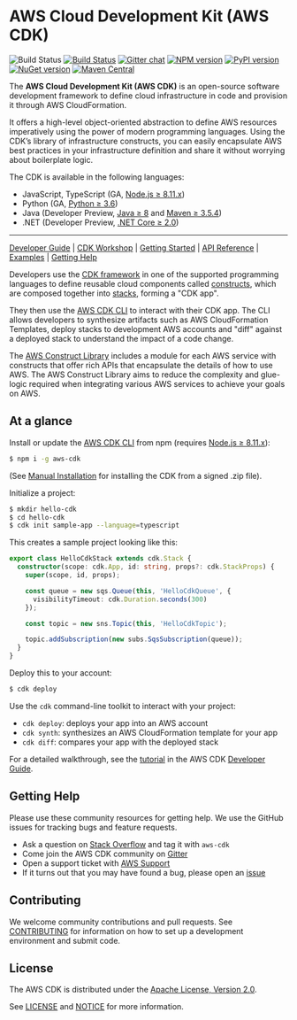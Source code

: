 # AWS Cloud Development Kit (AWS CDK)

![Build Status](https://codebuild.us-east-1.amazonaws.com/badges?uuid=eyJlbmNyeXB0ZWREYXRhIjoiSy9rWmVENzRDbXBoVlhYaHBsNks4OGJDRXFtV1IySmhCVjJoaytDU2dtVWhhVys3NS9Odk5DbC9lR2JUTkRvSWlHSXZrNVhYQ3ZsaUJFY3o4OERQY1pnPSIsIml2UGFyYW1ldGVyU3BlYyI6IlB3ODEyRW9KdU0yaEp6NDkiLCJtYXRlcmlhbFNldFNlcmlhbCI6MX0%3D&branch=master)
[![Build Status](https://travis-ci.org/aws/aws-cdk.svg?branch=master)](https://travis-ci.org/aws/aws-cdk)
[![Gitter chat](https://badges.gitter.im/gitterHQ/gitter.svg)](https://gitter.im/awslabs/aws-cdk)
[![NPM version](https://badge.fury.io/js/aws-cdk.svg)](https://badge.fury.io/js/aws-cdk)
[![PyPI version](https://badge.fury.io/py/aws-cdk.core.svg)](https://badge.fury.io/py/aws-cdk.core)
[![NuGet version](https://badge.fury.io/nu/Amazon.CDK.svg)](https://badge.fury.io/nu/Amazon.CDK)
[![Maven Central](https://maven-badges.herokuapp.com/maven-central/software.amazon.awscdk/core/badge.svg)](https://maven-badges.herokuapp.com/maven-central/software.amazon.awscdk/core)

The **AWS Cloud Development Kit (AWS CDK)** is an open-source software development
framework to define cloud infrastructure in code and provision it through AWS CloudFormation.

It offers a high-level object-oriented abstraction to define AWS resources imperatively using
the power of modern programming languages. Using the CDK’s library of
infrastructure constructs, you can easily encapsulate AWS best practices in your
infrastructure definition and share it without worrying about boilerplate logic.

The CDK is available in the following languages:

* JavaScript, TypeScript (GA, [Node.js ≥ 8.11.x](https://nodejs.org/en/download))
* Python (GA, [Python ≥ 3.6](https://www.python.org/downloads/))
* Java (Developer Preview, [Java ≥ 8](https://www.oracle.com/technetwork/java/javase/downloads/index.html) and [Maven ≥ 3.5.4](https://maven.apache.org/download.cgi))
* .NET (Developer Preview, [.NET Core ≥ 2.0](https://dotnet.microsoft.com/download))

-------

[Developer Guide](https://docs.aws.amazon.com/cdk/latest/guide) |
[CDK Workshop](https://cdkworkshop.com/) |
[Getting Started](https://docs.aws.amazon.com/cdk/latest/guide/getting_started.html) |
[API Reference](https://docs.aws.amazon.com/cdk/api/latest/docs/aws-construct-library.html) |
[Examples](https://github.com/aws-samples/aws-cdk-examples) |
[Getting Help](#getting-help)

Developers use the [CDK framework] in one of the
supported programming languages to define reusable cloud components called [constructs], which
are composed together into [stacks], forming a "CDK app".

They then use the [AWS CDK CLI] to interact with their CDK app. The CLI allows developers to
synthesize artifacts such as AWS CloudFormation Templates, deploy stacks to development AWS accounts and "diff"
against a deployed stack to understand the impact of a code change.

The [AWS Construct Library] includes a module for each
AWS service with constructs that offer rich APIs that encapsulate the details of
how to use AWS. The AWS Construct Library aims to reduce the complexity and
glue-logic required when integrating various AWS services to achieve your goals
on AWS.

[cdk framework]: https://docs.aws.amazon.com/cdk/api/latest/
[constructs]: https://docs.aws.amazon.com/cdk/latest/guide/constructs.html
[stacks]: https://docs.aws.amazon.com/cdk/latest/guide/apps_and_stacks.html#stacks
[apps]: https://docs.aws.amazon.com/cdk/latest/guide/apps_and_stacks.html#apps
[Developer Guide]: https://docs.aws.amazon.com/cdk/latest/guide
[AWS CDK CLI]: https://docs.aws.amazon.com/cdk/latest/guide/tools.html
[AWS Construct Library]: https://docs.aws.amazon.com/cdk/latest/guide/aws_construct_lib.html

## At a glance

Install or update the [AWS CDK CLI] from npm (requires [Node.js ≥ 8.11.x](https://nodejs.org/en/download)):

```bash
$ npm i -g aws-cdk
```

(See [Manual Installation](./MANUAL_INSTALLATION.md) for installing the CDK from a signed .zip file).

Initialize a project:

```bash
$ mkdir hello-cdk
$ cd hello-cdk
$ cdk init sample-app --language=typescript
```

This creates a sample project looking like this:

```ts
export class HelloCdkStack extends cdk.Stack {
  constructor(scope: cdk.App, id: string, props?: cdk.StackProps) {
    super(scope, id, props);

    const queue = new sqs.Queue(this, 'HelloCdkQueue', {
      visibilityTimeout: cdk.Duration.seconds(300)
    });

    const topic = new sns.Topic(this, 'HelloCdkTopic');

    topic.addSubscription(new subs.SqsSubscription(queue));
  }
}
```

Deploy this to your account:

```bash
$ cdk deploy
```

Use the `cdk` command-line toolkit to interact with your project:

 * `cdk deploy`: deploys your app into an AWS account
 * `cdk synth`: synthesizes an AWS CloudFormation template for your app
 * `cdk diff`: compares your app with the deployed stack

For a detailed walkthrough, see the [tutorial] in the AWS CDK [Developer Guide].

## Getting Help

Please use these community resources for getting help. We use the GitHub issues
for tracking bugs and feature requests.

* Ask a question on [Stack Overflow](https://stackoverflow.com/questions/tagged/aws-cdk)
  and tag it with `aws-cdk`
* Come join the AWS CDK community on [Gitter](https://gitter.im/awslabs/aws-cdk)
* Open a support ticket with [AWS Support](https://console.aws.amazon.com/support/home#/)
* If it turns out that you may have found a bug,
  please open an [issue](https://github.com/aws/aws-cdk/issues/new)

## Contributing

We welcome community contributions and pull requests. See
[CONTRIBUTING](./CONTRIBUTING.md) for information on how to set up a development
environment and submit code.

## License

The AWS CDK is distributed under the [Apache License, Version 2.0](https://www.apache.org/licenses/LICENSE-2.0).

See [LICENSE](./LICENSE) and [NOTICE](./NOTICE) for more information.

[Tutorial]: https://docs.aws.amazon.com/cdk/latest/guide/getting_started.html#hello_world_tutorial
